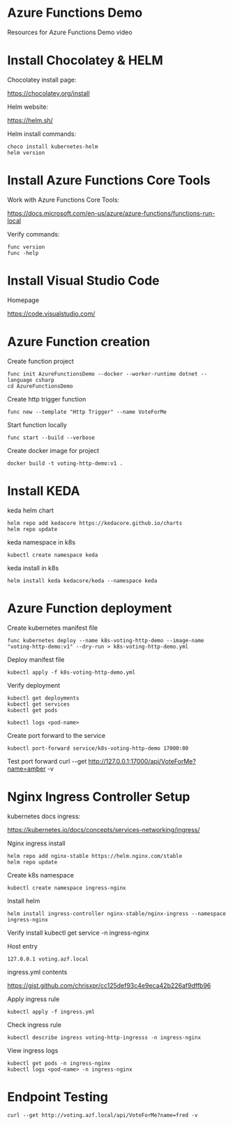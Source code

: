 # Azure Functions Demo
Resources for Azure Functions Demo video

# Install Chocolatey & HELM

Chocolatey install page:

https://chocolatey.org/install

Helm website:

https://helm.sh/

Helm install commands: 

    choco install kubernetes-helm
    helm version

# Install Azure Functions Core Tools

Work with Azure Functions Core Tools:

https://docs.microsoft.com/en-us/azure/azure-functions/functions-run-local

Verify commands: 

    func version
    func -help

# Install Visual Studio Code

Homepage

https://code.visualstudio.com/

# Azure Function creation

Create function project

    func init AzureFunctionsDemo --docker --worker-runtime dotnet --language csharp
    cd AzureFunctionsDemo

Create http trigger function

    func new --template "Http Trigger" --name VoteForMe

Start function locally

    func start --build --verbose

Create docker image for project

    docker build -t voting-http-demo:v1 .

# Install KEDA

keda helm chart

    helm repo add kedacore https://kedacore.github.io/charts
    helm repo update

keda namespace in k8s

    kubectl create namespace keda

keda install in k8s

    helm install keda kedacore/keda --namespace keda

# Azure Function deployment

Create kubernetes manifest file

    func kubernetes deploy --name k8s-voting-http-demo --image-name "voting-http-demo:v1" --dry-run > k8s-voting-http-demo.yml

Deploy manifest file

    kubectl apply -f k8s-voting-http-demo.yml

Verify deployment

    kubectl get deployments
    kubectl get services 
    kubectl get pods

    kubectl logs <pod-name>

Create port forward to the service

    kubectl port-forward service/k8s-voting-http-demo 17000:80

Test port forward
    curl --get http://127.0.0.1:17000/api/VoteForMe?name=amber -v

# Nginx Ingress Controller Setup

kubernetes docs ingress:

https://kubernetes.io/docs/concepts/services-networking/ingress/

Nginx ingress install

    helm repo add nginx-stable https://helm.nginx.com/stable
    helm repo update

Create k8s namespace

    kubectl create namespace ingress-nginx

Install helm

    helm install ingress-controller nginx-stable/nginx-ingress --namespace ingress-nginx

Verify install
    kubectl get service -n ingress-nginx

Host entry

    127.0.0.1 voting.azf.local

ingress.yml contents

https://gist.github.com/chrisxpr/cc125def93c4e9eca42b226af9dffb96

Apply ingress rule

    kubectl apply -f ingress.yml

Check ingress rule

    kubectl describe ingress voting-http-ingresss -n ingress-nginx

View ingress logs

    kubectl get pods -n ingress-nginx
    kubectl logs <pod-name> -n ingress-nginx 

# Endpoint Testing

    curl --get http://voting.azf.local/api/VoteForMe?name=fred -v
